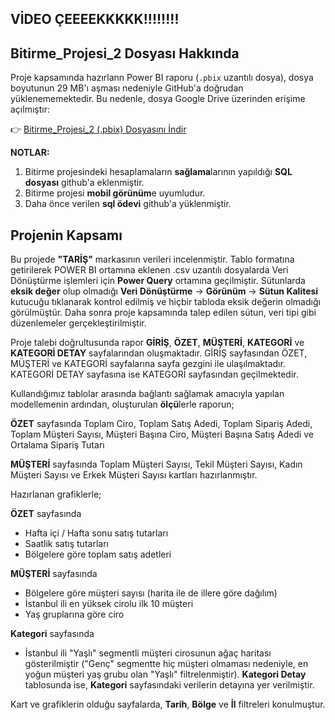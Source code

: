 ## VİDEO ÇEEEEKKKKK!!!!!!!!




## Bitirme_Projesi_2 Dosyası Hakkında

Proje kapsamında hazırlann Power BI raporu (`.pbix` uzantılı dosya), dosya boyutunun 29 MB'ı aşması nedeniyle GitHub'a doğrudan yüklenememektedir. Bu nedenle, dosya Google Drive üzerinden erişime açılmıştır:

👉 [Bitirme_Projesi_2 (.pbix) Dosyasını İndir](https://drive.google.com/file/d/1A0hHYZQJSWcbHEpEBIrsedEzG8uQuy2X/view?usp=sharing)

**NOTLAR:** 
1. Bitirme projesindeki hesaplamaların **sağlama**larının yapıldığı **SQL dosyası** github'a eklenmiştir. 
2. Bitirme projesi **mobil görünüm**e uyumludur.
3. Daha önce verilen **sql ödevi** github'a yüklenmiştir.


## Projenin Kapsamı

Bu projede **"TARİŞ"** markasının verileri incelenmiştir. Tablo formatına getirilerek POWER BI ortamına eklenen .csv uzantılı dosyalarda Veri Dönüştürme işlemleri için **Power Query** ortamına geçilmiştir. Sütunlarda **eksik değer** olup olmadığı **Veri Dönüştürme** → **Görünüm** → **Sütun Kalitesi** kutucuğu tıklanarak kontrol edilmiş ve hiçbir tabloda eksik değerin olmadığı görülmüştür. Daha sonra proje kapsamında talep edilen sütun, veri tipi gibi düzenlemeler gerçekleştirilmiştir. 

Proje talebi doğrultusunda rapor **GİRİŞ**, **ÖZET**, **MÜŞTERİ**, **KATEGORİ** ve **KATEGORİ DETAY** sayfalarından oluşmaktadır. GİRİŞ sayfasından ÖZET, MÜŞTERİ ve KATEGORİ sayfalarına sayfa gezgini ile ulaşılmaktadır. KATEGORİ DETAY sayfasına ise KATEGORİ sayfasından geçilmektedir. 

Kullandığımız tablolar arasında bağlantı sağlamak amacıyla yapılan modellemenin ardından, oluşturulan **ölçü**lerle raporun; 

**ÖZET** sayfasında 
Toplam Ciro, Toplam Satış Adedi, Toplam Sipariş Adedi, Toplam Müşteri Sayısı, Müşteri Başına Ciro, Müşteri Başına Satış Adedi ve Ortalama Sipariş Tutarı

**MÜŞTERİ** sayfasında
Toplam Müşteri Sayısı, Tekil Müşteri Sayısı, Kadın Müşteri Sayısı ve Erkek Müşteri Sayısı kartları hazırlanmıştır. 

Hazırlanan grafiklerle;

**ÖZET** sayfasında 
- Hafta içi / Hafta sonu satış tutarları
- Saatlik satış tutarları
- Bölgelere göre toplam satış adetleri

**MÜŞTERİ** sayfasında
- Bölgelere göre müşteri sayısı (harita ile de illere göre dağılım)
- İstanbul ili en yüksek cirolu ilk 10 müşteri
- Yaş gruplarına göre ciro

**Kategori** sayfasında
- İstanbul ili "Yaşlı" segmentli müşteri cirosunun ağaç haritası gösterilmiştir ("Genç" segmentte hiç müşteri olmaması nedeniyle, en yoğun müşteri yaş grubu olan "Yaşlı" filtrelenmiştir). **Kategori Detay** tablosunda ise, **Kategori** sayfasındaki verilerin detayına yer verilmiştir.

Kart ve grafiklerin olduğu sayfalarda, **Tarih**, **Bölge** ve **İl** filtreleri konulmuştur. 
